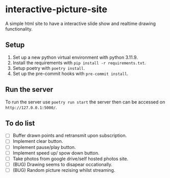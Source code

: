 # interactive-picture-site

A simple html site to have a interactive slide show and realtime drawing functionality.

## Setup

1. Set up a new python virtual environment with python 3.11.9.
2. Install the requirements with `pip install -r requirements.txt`.
3. Setup poetry with `poetry install`.
4. Set up the pre-commit hooks with `pre-commit install`.

## Run the server

To run the server use `poetry run start` the server then can be accessed on `http://127.0.0.1:5000/`.

## To do list

- [ ] Buffer drawn points and retransmit upon subscription.
- [ ] Implement clear button.
- [ ] Implement pause/play button.
- [ ] Implement speed up/ spow down button.
- [ ] Take photos from google drive/self hosted photos site.
- [ ] (BUG) Drawing seems to disapear occationally.
- [ ] (BUG) Random picture rezising whilst streaming.
